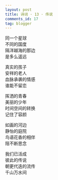 ```yaml
---
layout: post
title: 诗词 · 13 · 传说
comments_id: 17
tag: blogger
---
```

 
同一个星球<br />
不同的国度<br />
隔洋越海的那边<br />
是多么遥远
 
真实的孩子<br />
安祥的老人<br />
血脉承袭的情感<br />
谁能不留恋
 
挥洒的青春<br />
美丽的少年<br />
时间空间的转换<br />
记住了容颜
 
如画的河边<br />
静怡的庭院<br />
鸟语花香的相伴<br />
阻不断思念
 
我们已活成<br />
彼此的传说<br />
朝更代迭的流传<br />
千山万水间
